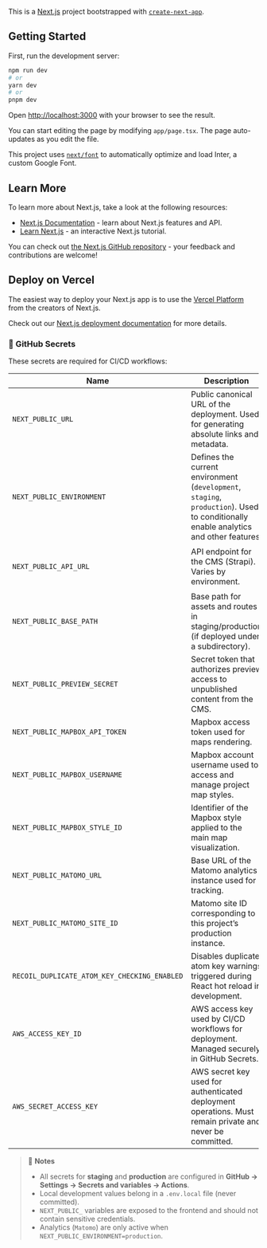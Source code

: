 This is a [Next.js](https://nextjs.org/) project bootstrapped with [`create-next-app`](https://github.com/vercel/next.js/tree/canary/packages/create-next-app).

## Getting Started

First, run the development server:

```bash
npm run dev
# or
yarn dev
# or
pnpm dev
```

Open [http://localhost:3000](http://localhost:3000) with your browser to see the result.

You can start editing the page by modifying `app/page.tsx`. The page auto-updates as you edit the file.

This project uses [`next/font`](https://nextjs.org/docs/basic-features/font-optimization) to automatically optimize and load Inter, a custom Google Font.

## Learn More

To learn more about Next.js, take a look at the following resources:

- [Next.js Documentation](https://nextjs.org/docs) - learn about Next.js features and API.
- [Learn Next.js](https://nextjs.org/learn) - an interactive Next.js tutorial.

You can check out [the Next.js GitHub repository](https://github.com/vercel/next.js/) - your feedback and contributions are welcome!

## Deploy on Vercel

The easiest way to deploy your Next.js app is to use the [Vercel Platform](https://vercel.com/new?utm_medium=default-template&filter=next.js&utm_source=create-next-app&utm_campaign=create-next-app-readme) from the creators of Next.js.

Check out our [Next.js deployment documentation](https://nextjs.org/docs/deployment) for more details.

### 🔐 GitHub Secrets

These secrets are required for CI/CD workflows:

| Name                                         | Description                                                                                                                          | Example / Notes                                                                                                           |
| -------------------------------------------- | ------------------------------------------------------------------------------------------------------------------------------------ | ------------------------------------------------------------------------------------------------------------------------- |
| `NEXT_PUBLIC_URL`                            | Public canonical URL of the deployment. Used for generating absolute links and metadata.                                             | `http://localhost:3000`, `https://esa-gda-comms-staging-mfafc.ondigitalocean.app`, or `https://impact-sphere-gda.esa.int` |
| `NEXT_PUBLIC_ENVIRONMENT`                    | Defines the current environment (`development`, `staging`, `production`). Used to conditionally enable analytics and other features. | `development`                                                                                                             |
| `NEXT_PUBLIC_API_URL`                        | API endpoint for the CMS (Strapi). Varies by environment.                                                                            | `http://localhost:1337/api` (local) / `https://impact-sphere-gda.esa.int/cms/impact-sphere/cms/api` (prod)                |
| `NEXT_PUBLIC_BASE_PATH`                      | Base path for assets and routes in staging/production (if deployed under a subdirectory).                                            | `/impact-sphere/`                                                                                                         |
| `NEXT_PUBLIC_PREVIEW_SECRET`                 | Secret token that authorizes preview access to unpublished content from the CMS.                                                     |
| `NEXT_PUBLIC_MAPBOX_API_TOKEN`               | Mapbox access token used for maps rendering.                                                                                         | Provided by project account (Vizzuality).                                                                                 |
| `NEXT_PUBLIC_MAPBOX_USERNAME`                | Mapbox account username used to access and manage project map styles.                                                                |
| `NEXT_PUBLIC_MAPBOX_STYLE_ID`                | Identifier of the Mapbox style applied to the main map visualization.                                                                |
| `NEXT_PUBLIC_MATOMO_URL`                     | Base URL of the Matomo analytics instance used for tracking.                                                                         |
| `NEXT_PUBLIC_MATOMO_SITE_ID`                 | Matomo site ID corresponding to this project’s production instance.                                                                  |
| `RECOIL_DUPLICATE_ATOM_KEY_CHECKING_ENABLED` | Disables duplicate atom key warnings triggered during React hot reload in development.                                               |
| `AWS_ACCESS_KEY_ID`                          | AWS access key used by CI/CD workflows for deployment. Managed securely in GitHub Secrets.                                           |
| `AWS_SECRET_ACCESS_KEY`                      | AWS secret key used for authenticated deployment operations. Must remain private and never be committed.                             |

> 🧠 **Notes**
>
> - All secrets for **staging** and **production** are configured in **GitHub → Settings → Secrets and variables → Actions**.
> - Local development values belong in a `.env.local` file (never committed).
> - `NEXT_PUBLIC_` variables are exposed to the frontend and should not contain sensitive credentials.
> - Analytics (`Matomo`) are only active when `NEXT_PUBLIC_ENVIRONMENT=production`.

